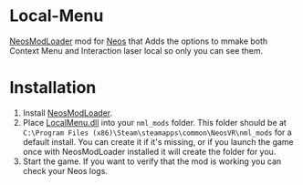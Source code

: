 # Local-Menu
[NeosModLoader](https://github.com/zkxs/NeosModLoader) mod for [Neos](https://neos.com/) that Adds the options to mmake both Context Menu and Interaction laser local so only you can see them.
 
# Installation
1. Install [NeosModLoader](https://github.com/zkxs/NeosModLoader).
2. Place [LocalMenu.dll]() into your `nml_mods` folder. This folder should be at `C:\Program Files (x86)\Steam\steamapps\common\NeosVR\nml_mods` for a default install. You can create it if it's missing, or if you launch the game once with NeosModLoader installed it will create the folder for you.
3. Start the game. If you want to verify that the mod is working you can check your Neos logs.
